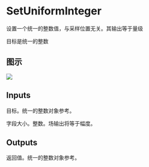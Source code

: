 # SetUniformInteger

设置一个统一的整数值，与采样位置无关。其输出等于量级

目标是统一的整数

## 图示

![]($-20221218-19001005.png)

## Inputs

目标。统一的整数对象参考。

字段大小。整数。场输出将等于幅度。  

## Outputs

返回值。统一的整数对象参考。
